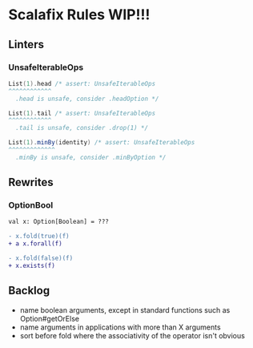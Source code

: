 # Scalafix Rules WIP!!!

## Linters

### UnsafeIterableOps

```scala
List(1).head /* assert: UnsafeIterableOps
^^^^^^^^^^^^
  .head is unsafe, consider .headOption */

List(1).tail /* assert: UnsafeIterableOps
^^^^^^^^^^^^
  .tail is unsafe, consider .drop(1) */

List(1).minBy(identity) /* assert: UnsafeIterableOps
^^^^^^^^^^^^^
  .minBy is unsafe, consider .minByOption */
```

## Rewrites

### OptionBool
```diff
val x: Option[Boolean] = ???

- x.fold(true)(f)
+ a x.forall(f)

- x.fold(false)(f)
+ x.exists(f)
```

## Backlog

- name boolean arguments, except in standard functions such as Option#getOrElse
- name arguments in applications with more than X arguments
- sort before fold where the associativity of the operator isn't obvious
